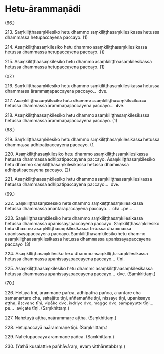 # Hetu-ārammaṇādi

(66.)

213\. Saṃkiliṭṭhasaṃkilesiko hetu dhammo saṃkiliṭṭhasaṃkilesikassa hetussa dhammassa hetupaccayena paccayo. (1)

214\. Asaṃkiliṭṭhasaṃkilesiko hetu dhammo asaṃkiliṭṭhasaṃkilesikassa hetussa dhammassa hetupaccayena paccayo. (1)

215\. Asaṃkiliṭṭhaasaṃkilesiko hetu dhammo asaṃkiliṭṭhaasaṃkilesikassa hetussa dhammassa hetupaccayena paccayo. (1)

(67.)

216\. Saṃkiliṭṭhasaṃkilesiko hetu dhammo saṃkiliṭṭhasaṃkilesikassa hetussa dhammassa ārammaṇapaccayena paccayo…  dve.

217\. Asaṃkiliṭṭhasaṃkilesiko hetu dhammo asaṃkiliṭṭhasaṃkilesikassa hetussa dhammassa ārammaṇapaccayena paccayo…  dve.

218\. Asaṃkiliṭṭhaasaṃkilesiko hetu dhammo asaṃkiliṭṭhasaṃkilesikassa hetussa dhammassa ārammaṇapaccayena paccayo. (1)

(68.)

219\. Saṃkiliṭṭhasaṃkilesiko hetu dhammo saṃkiliṭṭhasaṃkilesikassa hetussa dhammassa adhipatipaccayena paccayo. (1)

220\. Asaṃkiliṭṭhasaṃkilesiko hetu dhammo asaṃkiliṭṭhasaṃkilesikassa hetussa dhammassa adhipatipaccayena paccayo. Asaṃkiliṭṭhasaṃkilesiko hetu dhammo saṃkiliṭṭhasaṃkilesikassa hetussa dhammassa adhipatipaccayena paccayo. (2)

221\. Asaṃkiliṭṭhaasaṃkilesiko hetu dhammo asaṃkiliṭṭhaasaṃkilesikassa hetussa dhammassa adhipatipaccayena paccayo…  dve.

(69.)

222\. Saṃkiliṭṭhasaṃkilesiko hetu dhammo saṃkiliṭṭhasaṃkilesikassa hetussa dhammassa anantarapaccayena paccayo…  cha…pe… .

223\. Saṃkiliṭṭhasaṃkilesiko hetu dhammo saṃkiliṭṭhasaṃkilesikassa hetussa dhammassa upanissayapaccayena paccayo. Saṃkiliṭṭhasaṃkilesiko hetu dhammo asaṃkiliṭṭhasaṃkilesikassa hetussa dhammassa upanissayapaccayena paccayo. Saṃkiliṭṭhasaṃkilesiko hetu dhammo asaṃkiliṭṭhaasaṃkilesikassa hetussa dhammassa upanissayapaccayena paccayo. (3)

224\. Asaṃkiliṭṭhasaṃkilesiko hetu dhammo asaṃkiliṭṭhasaṃkilesikassa hetussa dhammassa upanissayapaccayena paccayo…  tīṇi.

225\. Asaṃkiliṭṭhaasaṃkilesiko hetu dhammo asaṃkiliṭṭhaasaṃkilesikassa hetussa dhammassa upanissayapaccayena paccayo…  dve. (Saṃkhittaṃ.)

(70.)

226\. Hetuyā tīṇi, ārammaṇe pañca, adhipatiyā pañca, anantare cha, samanantare cha, sahajāte tīṇi, aññamaññe tīṇi, nissaye tīṇi, upanissaye aṭṭha, āsevane tīṇi, vipāke dve, indriye dve, magge dve, sampayutte tīṇi…pe…  avigate tīṇi. (Saṃkhittaṃ.)

227\. Nahetuyā aṭṭha, naārammaṇe aṭṭha. (Saṃkhittaṃ.)

228\. Hetupaccayā naārammaṇe tīṇi. (Saṃkhittaṃ.)

229\. Nahetupaccayā ārammaṇe pañca. (Saṃkhittaṃ.)

230\. (Yathā kusalattike pañhāvāraṃ, evaṃ vitthāretabbaṃ.)
